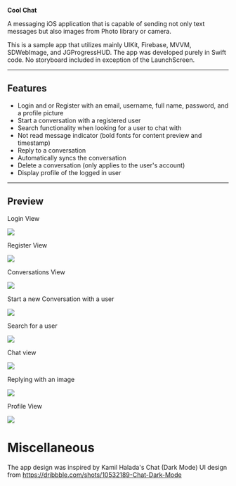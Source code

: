 **Cool Chat**

A messaging iOS application that is capable of sending not only text messages but also images from Photo library or camera.

This is a sample app that utilizes mainly UIKit, Firebase, MVVM, SDWebImage, and JGProgressHUD. The app was developed purely in Swift code. No storyboard included in exception of the LaunchScreen.
 
---

## Features

- Login and or Register with an email, username, full name, password, and a profile picture
- Start a conversation with a registered user
- Search functionality when looking for a user to chat with
- Not read message indicator (bold fonts for content preview and timestamp)
- Reply to a conversation
- Automatically syncs the conversation
- Delete a conversation (only applies to the user's account)
- Display profile of the logged in user

---

## Preview

Login View

![](/Previews/preview-login.png)

Register View

![](/Previews/preview-register.png)

Conversations View

![](/Previews/preview-conversations.png)

Start a new Conversation with a user

![](/Previews/preview-new-message.png)

Search for a user

![](/Previews/preview-new-message-search.png)

Chat view

![](/Previews/preview-reply.png)

Replying with an image

![](/Previews/preview-image-message)

Profile View

![](/Previews/preview-profile.png)

# Miscellaneous

The app design was inspired by Kamil Halada's Chat (Dark Mode) UI design from https://dribbble.com/shots/10532189-Chat-Dark-Mode
